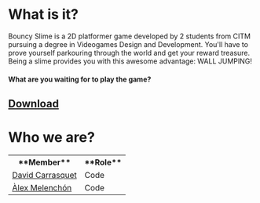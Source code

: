# What is it?

Bouncy Slime is a 2D platformer game developed by 2 students from CITM pursuing a degree in Videogames Design and Development.
You'll have to prove yourself parkouring through the world and get your reward treasure. Being a slime provides you with this awesome advantage: WALL JUMPING! 
#### What are you waiting for to play the game?

## 		<a href="https://github.com/AlexMelenchon/BouncySlime-XMatSigma/releases/download/2.0/BouncySlime.zip">Download</a>

# Who we are?

<table>
  <tr>
    <th>**Member**</th>
    <th>**Role**</th>
  </tr>
  <tr>
    <td> <a href="https://github.com/davidcarrasquet">David Carrasquet</a></td>
    <td> Code</td>
  </tr>
  <tr>
    <td><a href="https://github.com/AlexMelenchon">Àlex Melenchón</a></td>
    <td>Code</td>
  </tr>
</table>